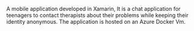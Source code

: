 A mobile application developed in Xamarin, It is a chat application for teenagers to contact therapists about their problems while keeping their identity anonymous.
The application is hosted on an Azure Docker Vm.
